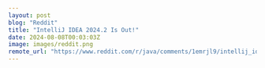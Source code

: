 ```yaml
---
layout: post
blog: "Reddit"
title: "IntelliJ IDEA 2024.2 Is Out!"
date: 2024-08-08T00:03:03Z
image: images/reddit.png
remote_url: "https://www.reddit.com/r/java/comments/1emrjl9/intellij_idea_20242_is_out/"
---
```

